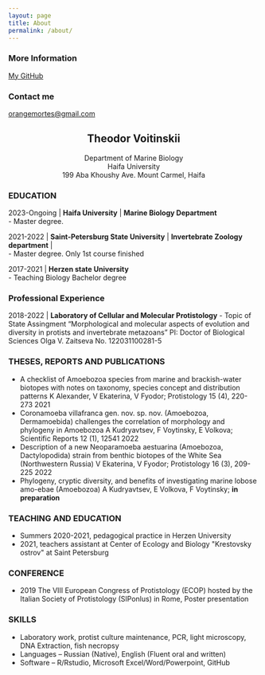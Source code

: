 ```yaml
---
layout: page
title: About
permalink: /about/
---
```


 
 

### More Information

[My GitHub](https://github.com/Twytilus)

### Contact me

orangemortes@gmail.com


## <center>Theodor Voitinskii</center>
<center>Department of Marine Biology</center>
<center>Haifa University</center>
<center>199 Aba Khoushy Ave. Mount Carmel, Haifa</center>


### EDUCATION
2023-Ongoing | **Haifa University** | **Marine Biology Department**   
    - Master degree. 	   
		
2021-2022 | **Saint-Petersburg State University** | **Invertebrate Zoology department** |  
	- Master degree. Only 1st course finished
		
2017-2021 | **Herzen state University**   
    - Teaching Biology Bachelor degree  

### Professional Experience
2018-2022 | **Laboratory of Cellular and Molecular Protistology**
    - Topic of State Assingment “Morphological and molecular aspects of evolution and diversity in protists and invertebrate metazoans”
      PI: Doctor of Biological Sciences Olga V. Zaitseva
      No. 122031100281-5

### THESES, REPORTS AND PUBLICATIONS
- A checklist of Amoebozoa species from marine and brackish-water biotopes with notes on taxonomy, species concept and distribution patterns
  K Alexander, V Ekaterina, V Fyodor; Protistology 15 (4), 220-273  2021
- Coronamoeba villafranca gen. nov. sp. nov. (Amoebozoa, Dermamoebida) challenges the correlation of morphology and phylogeny in Amoebozoa
  A Kudryavtsev, F Voytinsky, E Volkova; Scientific Reports 12 (1), 12541  2022
- Description of a new Neoparamoeba aestuarina (Amoebozoa, Dactylopodida) strain from benthic biotopes of the White Sea (Northwestern Russia)
  V Ekaterina, V Fyodor; Protistology 16 (3), 209-225  2022
- Phylogeny, cryptic diversity, and benefits of investigating marine lobose amo-ebae (Amoebozoa)
A Kudryavtsev, E Volkova, F Voytinsky; **in preparation**
    

### TEACHING AND EDUCATION
- Summers 2020-2021, pedagogical practice in Herzen University
- 2021, teachers assistant at Center of Ecology and Biology "Krestovsky ostrov" at Saint Petersburg   

### CONFERENCE
- 2019 The VIII European Congress of Protistology (ECOP) hosted by the Italian Society of Protistology (SIPonlus) in Rome, Poster presentation

### SKILLS 
- Laboratory work, protist culture maintenance, PCR, light microscopy, DNA Extraction, fish necropsy
- Languages – Russian (Native), English (Fluent oral and written)
- Software – R/Rstudio, Microsoft Excel/Word/Powerpoint, GitHub


